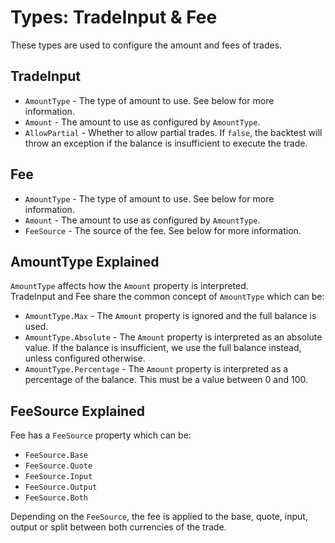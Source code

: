# Types: TradeInput \& Fee
These types are used to configure the amount and fees of trades.

## TradeInput
- `AmountType` - The type of amount to use. See below for more information.
- `Amount` - The amount to use as configured by `AmountType`.
- `AllowPartial` - Whether to allow partial trades. If `false`, the backtest will throw an exception if the balance is insufficient to execute the trade.

## Fee
- `AmountType` - The type of amount to use. See below for more information.
- `Amount` - The amount to use as configured by `AmountType`.
- `FeeSource` - The source of the fee. See below for more information.

## AmountType Explained
`AmountType` affects how the `Amount` property is interpreted.  
TradeInput and Fee share the common concept of `AmountType` which can be:

- `AmountType.Max` - The `Amount` property is ignored and the full balance is used.
- `AmountType.Absolute` - The `Amount` property is interpreted as an absolute value. If the balance is insufficient, we use the full balance instead, unless configured otherwise.
- `AmountType.Percentage` - The `Amount` property is interpreted as a percentage of the balance. This must be a value between 0 and 100.


## FeeSource Explained
Fee has a `FeeSource` property which can be:
- `FeeSource.Base`
- `FeeSource.Quote`
- `FeeSource.Input`
- `FeeSource.Output`
- `FeeSource.Both`

Depending on the `FeeSource`, the fee is applied to the base, quote, input, output or split between both currencies of the trade.
